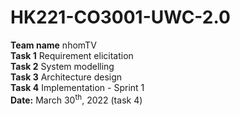 # HK221-CO3001-UWC-2.0
**Team name** nhomTV\
**Task 1**  Requirement elicitation\
**Task 2**  System modelling\
**Task 3**  Architecture design\
**Task 4**  Implementation - Sprint 1\
**Date:** March 30<sup>th</sup>, 2022 (task 4)